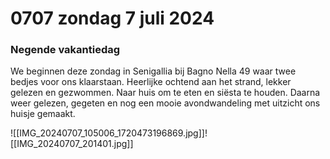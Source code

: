 # 0707 zondag 7 juli 2024
### Negende vakantiedag
We beginnen deze zondag in Senigallia bij Bagno Nella 49 waar twee bedjes voor ons klaarstaan. Heerlijke ochtend aan het strand, lekker gelezen en gezwommen. Naar huis om te eten en siësta te houden. Daarna weer gelezen, gegeten en nog een mooie avondwandeling met uitzicht ons huisje gemaakt. 

![[IMG_20240707_105006_1720473196869.jpg]]![[IMG_20240707_201401.jpg]]